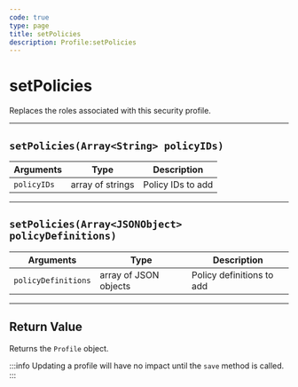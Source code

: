 ```yaml
---
code: true
type: page
title: setPolicies
description: Profile:setPolicies
---
```


# setPolicies

Replaces the roles associated with this security profile.

---

## `setPolicies(Array<String> policyIDs)`

| Arguments   | Type             | Description       |
| ----------- | ---------------- | ----------------- |
| `policyIDs` | array of strings | Policy IDs to add |

---

## `setPolicies(Array<JSONObject> policyDefinitions)`

| Arguments           | Type                  | Description               |
| ------------------- | --------------------- | ------------------------- |
| `policyDefinitions` | array of JSON objects | Policy definitions to add |

---

## Return Value

Returns the `Profile` object.

:::info
Updating a profile will have no impact until the `save` method is called.
:::
